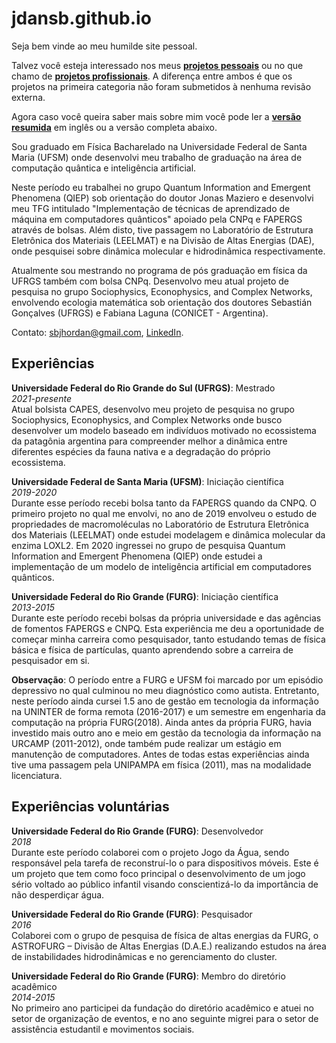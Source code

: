 # jdansb.github.io
Seja bem vinde ao meu humilde site pessoal.

Talvez você esteja interessado nos meus [**projetos pessoais**](https://jdansb.github.io/pessoais) ou no que chamo de [**projetos profissionais**](https://jdansb.github.io/profissionais). A diferença entre ambos é que os projetos na primeira categoria não foram submetidos à nenhuma revisão externa.

Agora caso você queira saber mais sobre mim você pode ler a [**versão resumida**](https://jdansb.github.io/ingles) em inglês ou a versão completa abaixo.

Sou graduado em Física Bacharelado na Universidade Federal de Santa Maria (UFSM) onde desenvolvi meu trabalho de graduação na área de computação quântica e inteligência artificial.

Neste período eu trabalhei no grupo Quantum Information and Emergent Phenomena (QIEP) sob orientação do doutor Jonas Maziero e desenvolvi meu TFG intitulado "Implementação de técnicas de aprendizado de máquina em computadores quânticos" apoiado pela CNPq e FAPERGS através de bolsas. Além disto, tive passagem no Laboratório de Estrutura Eletrônica dos Materiais (LEELMAT) e na Divisão de Altas Energias (DAE), onde pesquisei sobre dinâmica molecular e hidrodinâmica respectivamente.

Atualmente sou mestrando no programa de pós graduação em física da UFRGS também com bolsa CNPq. Desenvolvo meu atual projeto de pesquisa no grupo Sociophysics, Econophysics, and Complex Networks, envolvendo ecologia matemática sob orientação dos doutores Sebastián Gonçalves (UFRGS) e Fabiana Laguna (CONICET - Argentina).

Contato: sbjhordan@gmail.com, [LinkedIn](https://www.linkedin.com/in/jhordan-silveira-de-borba-8a4183209/).

## Experiências

**Universidade Federal do Rio Grande do Sul (UFRGS)**: Mestrado</br>
*2021-presente*</br>
Atual bolsista CAPES, desenvolvo meu projeto de pesquisa no grupo Sociophysics, Econophysics, and Complex Networks onde busco desenvolver um modelo baseado em indivíduos motivado no ecossistema da patagônia argentina para compreender melhor a dinâmica entre diferentes espécies da fauna nativa e a degradação do próprio ecossistema.

**Universidade Federal de Santa Maria (UFSM)**: Iniciação científica</br>
*2019-2020*</br>
Durante esse período recebi bolsa tanto da FAPERGS quando da CNPQ. O primeiro projeto no qual me envolvi, no ano de 2019 envolveu o estudo de propriedades de macromoléculas no Laboratório de Estrutura Eletrônica dos Materiais (LEELMAT) onde estudei modelagem e dinâmica molecular da enzima LOXL2. Em 2020 ingressei no grupo de pesquisa Quantum Information and Emergent Phenomena (QIEP) onde estudei a implementação de um modelo de inteligência artificial em computadores quânticos.

**Universidade Federal do Rio Grande (FURG)**: Iniciação científica</br>
*2013-2015*</br>
Durante este período recebi bolsas da própria universidade e das agências de fomentos FAPERGS e CNPQ. Esta experiência me deu a oportunidade de começar minha carreira como pesquisador, tanto estudando temas de física básica e física de partículas, quanto aprendendo sobre a carreira de pesquisador em si.

**Observação**: O período entre a FURG e UFSM foi marcado por um episódio depressivo no qual culminou no meu diagnóstico como autista. Entretanto, neste período ainda cursei 1.5 ano de gestão em tecnologia da informação na UNINTER de forma remota (2016-2017) e um semestre em engenharia da computação na própria FURG(2018). Ainda antes da própria FURG, havia investido mais outro ano e meio em gestão da tecnologia da informação na URCAMP (2011-2012), onde também pude realizar um estágio em manutenção de computadores. Antes de todas estas experiências ainda tive uma passagem pela UNIPAMPA em física (2011), mas na modalidade licenciatura.

## Experiências voluntárias
**Universidade Federal do Rio Grande (FURG)**: Desenvolvedor</br>
*2018*</br>
Durante este período colaborei com o projeto Jogo da Água, sendo responsável pela tarefa de reconstruí-lo o para dispositivos móveis. Este é um projeto que tem como foco principal o desenvolvimento de um jogo sério voltado ao público infantil visando conscientizá-lo da importância de não desperdiçar água.

**Universidade Federal do Rio Grande (FURG)**: Pesquisador</br>
*2016*</br>
Colaborei com o grupo de pesquisa de física de altas energias da FURG, o ASTROFURG – Divisão de Altas Energias (D.A.E.) realizando estudos na área de instabilidades hidrodinâmicas e no gerenciamento do cluster.

**Universidade Federal do Rio Grande (FURG)**: Membro do diretório acadêmico</br>
*2014-2015*</br>
No primeiro ano participei da fundação do diretório acadêmico e atuei no setor de organização de eventos, e no ano seguinte migrei para o setor de assistência estudantil e movimentos sociais.
